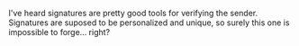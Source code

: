I've heard signatures are pretty good tools for verifying the sender. Signatures are suposed to be personalized and unique, so surely this one is impossible to forge... right?

